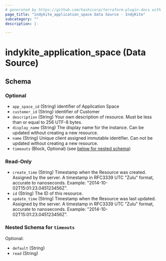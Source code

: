 ```yaml
---
# generated by https://github.com/hashicorp/terraform-plugin-docs with custom templates
page_title: "indykite_application_space Data Source - IndyKite"
subcategory: ""
description: |-

---
```


# indykite_application_space (Data Source)





<!-- schema generated by tfplugindocs -->
## Schema

### Optional

- `app_space_id` (String) identifier of Application Space
- `customer_id` (String) identifier of Customer
- `description` (String) Your own description of resource. Must be less than or equal to 256 UTF-8 bytes.
- `display_name` (String) The display name for the instance. Can be updated without creating a new resource.
- `name` (String) Unique client assigned immutable identifier. Can not be updated without creating a new resource.
- `timeouts` (Block, Optional) (see [below for nested schema](#nestedblock--timeouts))

### Read-Only

- `create_time` (String) Timestamp when the Resource was created. Assigned by the server. A timestamp in RFC3339 UTC "Zulu" format, accurate to nanoseconds. Example: "2014-10-02T15:01:23.045123456Z".
- `id` (String) The ID of this resource.
- `update_time` (String) Timestamp when the Resource was last updated. Assigned by the server. A timestamp in RFC3339 UTC "Zulu" format, accurate to nanoseconds. Example: "2014-10-02T15:01:23.045123456Z".

<a id="nestedblock--timeouts"></a>
### Nested Schema for `timeouts`

Optional:

- `default` (String)
- `read` (String)

